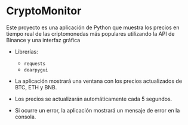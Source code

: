 # CryptoMonitor

Este proyecto es una aplicación de Python que muestra los precios en tiempo real de las criptomonedas más populares utilizando la API de Binance y una interfaz gráfica



* Librerías:
    * `requests`
    * `dearpygui`

* La aplicación mostrará una ventana con los precios actualizados de BTC, ETH y BNB.

* Los precios se actualizarán automáticamente cada 5 segundos.

* Si ocurre un error, la aplicación mostrará un mensaje de error en la consola.

